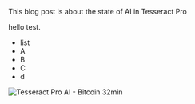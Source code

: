 This blog post is about the state of AI in Tesseract Pro

hello test.


- list
- A
- B
- C
- d

![Tesseract Pro AI - Bitcoin 32min](https://tesseractpro-io.github.io/state-of-ai/tpro-ai-btc.png)
